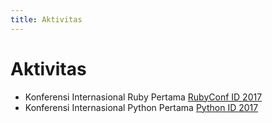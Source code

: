 ```yaml
---
title: Aktivitas
---
```


# Aktivitas

* Konferensi Internasional Ruby Pertama [RubyConf ID 2017](http://ruby.id/conf/)
* Konferensi Internasional Python Pertama [Python ID 2017](http://pycon.id/)
